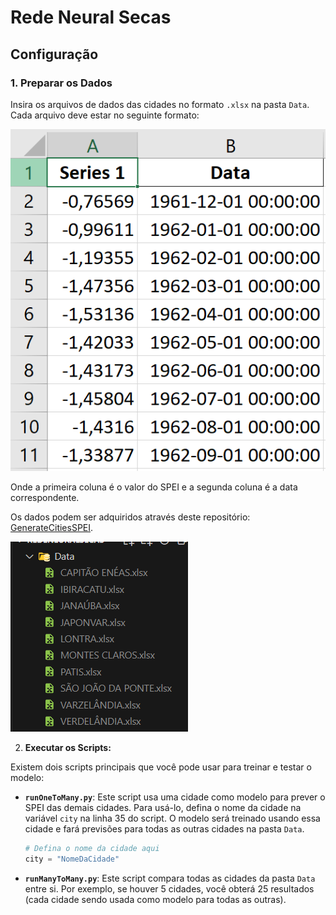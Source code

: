 # Rede Neural Secas



## Configuração

### 1. Preparar os Dados

Insira os arquivos de dados das cidades no formato `.xlsx` na pasta `Data`. Cada arquivo deve estar no seguinte formato:

![alt text](image.png)

Onde a primeira coluna é o valor do SPEI e a segunda coluna é a data correspondente.

Os dados podem ser adquiridos através deste repositório: [GenerateCitiesSPEI](https://github.com/JVSREco19/GenerateCitiesSPEI).

![alt text](image-1.png)


2. **Executar os Scripts:**

Existem dois scripts principais que você pode usar para treinar e testar o modelo:

- **`runOneToMany.py`**: Este script usa uma cidade como modelo para prever o SPEI das demais cidades. Para usá-lo, defina o nome da cidade na variável `city` na linha 35 do script. O modelo será treinado usando essa cidade e fará previsões para todas as outras cidades na pasta `Data`.

  ```python
  # Defina o nome da cidade aqui
  city = "NomeDaCidade"
  ```

- **`runManyToMany.py`**: Este script compara todas as cidades da pasta `Data` entre si. Por exemplo, se houver 5 cidades, você obterá 25 resultados (cada cidade sendo usada como modelo para todas as outras).

